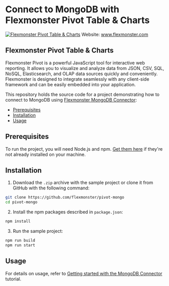 # Connect to MongoDB with Flexmonster Pivot Table & Charts
[![Flexmonster Pivot Table & Charts](https://cdn.flexmonster.com/landing.png)](https://flexmonster.com)
Website: www.flexmonster.com

## Flexmonster Pivot Table & Charts

Flexmonster Pivot is a powerful JavaScript tool for interactive web reporting. It allows you to visualize and analyze data from JSON, CSV, SQL, NoSQL, Elasticsearch, and OLAP data sources quickly and conveniently. Flexmonster is designed to integrate seamlessly with any client-side framework and can be easily embedded into your application.

This repository holds the source code for a project demonstrating how to connect to MongoDB using [Flexmonster MongoDB Connector](https://www.flexmonster.com/doc/mongodb-connector/):

- [Prerequisites](#prerequisites)
- [Installation](#installation)
- [Usage](#usage)

## Prerequisites

To run the project, you will need Node.js and npm. [Get them here](https://docs.npmjs.com/downloading-and-installing-node-js-and-npm) if they're not already installed on your machine.

## Installation

1. Download the `.zip` archive with the sample project or clone it from GitHub with the following command:

```bash
git clone https://github.com/flexmonster/pivot-mongo
cd pivot-mongo
```

2. Install the npm packages described in `package.json`:

```bash
npm install
```

3. Run the sample project:

```bash
npm run build
npm run start
```

## Usage
 
For details on usage, refer to [Getting started with the MongoDB Connector](https://www.flexmonster.com/doc/getting-started-with-the-mongodb-connector/) tutorial.
